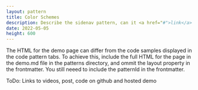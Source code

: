 ```yaml
---
layout: pattern
title: Color Schemes
description: Describe the sidenav pattern, can it <a href="#">link</a> to stuff
date: 2022-05-05
height: 600
---
```


The HTML for the demo page can differ from the code samples displayed
in the code pattern tabs. To achieve this, include the full HTML for the page
in the demo.md file in the patterns directory, and ommit the layout property
in the frontmatter. You still neeed to include the patternId in the
frontmatter.

ToDo:
Links to videos, post, code on github and hosted demo

